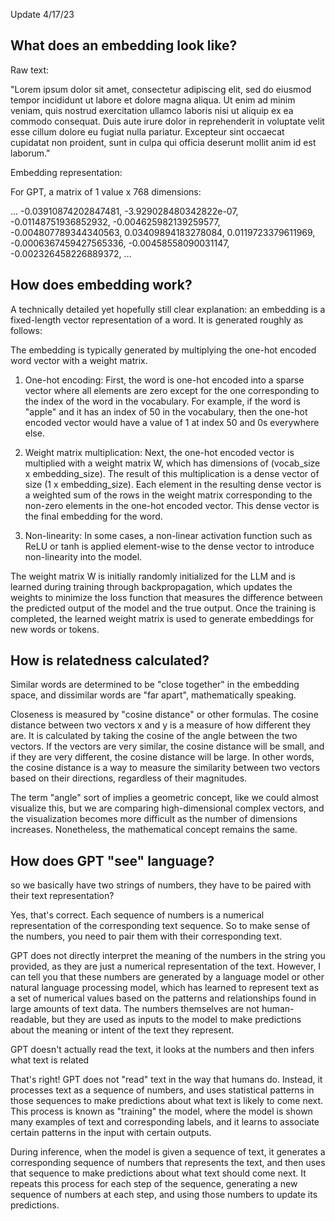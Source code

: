 Update 4/17/23

## What does an embedding look like?

Raw text:

"Lorem ipsum dolor sit amet, consectetur adipiscing elit, sed do eiusmod tempor incididunt ut labore et dolore magna aliqua. Ut enim ad minim veniam, quis nostrud exercitation ullamco laboris nisi ut aliquip ex ea commodo consequat. Duis aute irure dolor in reprehenderit in voluptate velit esse cillum dolore eu fugiat nulla pariatur. Excepteur sint occaecat cupidatat non proident, sunt in culpa qui officia deserunt mollit anim id est laborum." 

Embedding representation:

For GPT, a matrix of 1 value x 768 dimensions:

...
-0.03910874202847481,
 -3.929028480342822e-07,
 -0.01148751936852932,
 -0.004625982139259577,
 -0.004807789344340563,
 0.03409894183278084,
 0.0119723379611969,
 -0.0006367459427565336,
 -0.00458558090031147,
 -0.002326458226889372,
 ...
 
## How does embedding work?

A technically detailed yet hopefully still clear explanation: an embedding is a fixed-length vector representation of a word. It is generated roughly as follows:

The embedding is typically generated by multiplying the one-hot encoded word vector with a weight matrix.

1. One-hot encoding: First, the word is one-hot encoded into a sparse vector where all elements are zero except for the one corresponding to the index of the word in the vocabulary. For example, if the word is "apple" and it has an index of 50 in the vocabulary, then the one-hot encoded vector would have a value of 1 at index 50 and 0s everywhere else.

2. Weight matrix multiplication: Next, the one-hot encoded vector is multiplied with a weight matrix W, which has dimensions of (vocab_size x embedding_size). The result of this multiplication is a dense vector of size (1 x embedding_size). Each element in the resulting dense vector is a weighted sum of the rows in the weight matrix corresponding to the non-zero elements in the one-hot encoded vector. This dense vector is the final embedding for the word.

3. Non-linearity: In some cases, a non-linear activation function such as ReLU or tanh is applied element-wise to the dense vector to introduce non-linearity into the model.

The weight matrix W is initially randomly initialized for the LLM and is learned during training through backpropagation, which updates the weights to minimize the loss function that measures the difference between the predicted output of the model and the true output. Once the training is completed, the learned weight matrix is used to generate embeddings for new words or tokens.

## How is relatedness calculated?

Similar words are determined to be "close together" in the embedding space, and dissimilar words are "far apart", mathematically speaking.

Closeness is measured by "cosine distance" or other formulas. The cosine distance between two vectors x and y is a measure of how different they are. It is calculated by taking the cosine of the angle between the two vectors. If the vectors are very similar, the cosine distance will be small, and if they are very different, the cosine distance will be large. In other words, the cosine distance is a way to measure the similarity between two vectors based on their directions, regardless of their magnitudes.

The term "angle" sort of implies a geometric concept, like we could almost visualize this, but we are comparing high-dimensional complex vectors, and the visualization becomes more difficult as the number of dimensions increases. Nonetheless, the mathematical concept remains the same.

## How does GPT "see" language?

so we basically have two strings of numbers, they have to be paired with their text representation?

Yes, that's correct. Each sequence of numbers is a numerical representation of the corresponding text sequence. So to make sense of the numbers, you need to pair them with their corresponding text.

GPT does not directly interpret the meaning of the numbers in the string you provided, as they are just a numerical representation of the text. However, I can tell you that these numbers are generated by a language model or other natural language processing model, which has learned to represent text as a set of numerical values based on the patterns and relationships found in large amounts of text data. The numbers themselves are not human-readable, but they are used as inputs to the model to make predictions about the meaning or intent of the text they represent.

GPT doesn't actually read the text, it looks at the numbers and then infers what text is related

That's right! GPT does not "read" text in the way that humans do. Instead, it processes text as a sequence of numbers, and uses statistical patterns in those sequences to make predictions about what text is likely to come next. This process is known as "training" the model, where the model is shown many examples of text and corresponding labels, and it learns to associate certain patterns in the input with certain outputs.

During inference, when the model is given a sequence of text, it generates a corresponding sequence of numbers that represents the text, and then uses that sequence to make predictions about what text should come next. It repeats this process for each step of the sequence, generating a new sequence of numbers at each step, and using those numbers to update its predictions.

